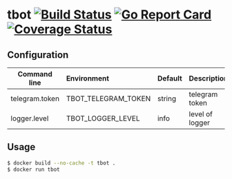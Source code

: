 # tbot [![Build Status](https://github.com/tennuem/tbot/workflows/build/badge.svg)](https://github.com/tennuem/tbot/actions) [![Go Report Card](https://goreportcard.com/badge/github.com/tennuem/tbot)](https://goreportcard.com/report/github.com/tennuem/tbot) [![Coverage Status](https://coveralls.io/repos/github/tennuem/tbot/badge.svg?branch=master)](https://coveralls.io/github/tennuem/tbot?branch=master)

## Configuration

| Command line   | Environment         | Default | Description     |
| -------------- | :------------------ | :------ | :-------------- |
| telegram.token | TBOT_TELEGRAM_TOKEN | string  | telegram token  |
| logger.level   | TBOT_LOGGER_LEVEL   | info    | level of logger |

## Usage

```bash
$ docker build --no-cache -t tbot .
$ docker run tbot
```
